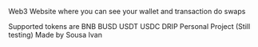 Web3 Website where you can see your wallet and transaction do swaps 

Supported tokens are BNB BUSD USDT USDC DRIP
Personal Project
(Still testing)
Made by Sousa Ivan
